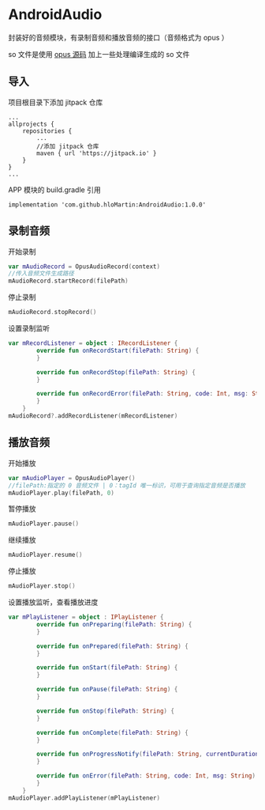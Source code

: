 # AndroidAudio
封装好的音频模块，有录制音频和播放音频的接口（音频格式为 opus ）

so 文件是使用 [opus 源码](https://opus-codec.org/downloads/) 加上一些处理编译生成的 so 文件


## 导入
项目根目录下添加 jitpack 仓库
```
...
allprojects {
    repositories {
        ...
        //添加 jitpack 仓库
        maven { url 'https://jitpack.io' }
    }
}
...
```
APP 模块的 build.gradle 引用
```
implementation 'com.github.hloMartin:AndroidAudio:1.0.0'
```

## 录制音频
开始录制
```kotlin
var mAudioRecord = OpusAudioRecord(context)
//传入音频文件生成路径
mAudioRecord.startRecord(filePath)
```
停止录制
```kotlin
mAudioRecord.stopRecord()
```
设置录制监听
```kotlin
var mRecordListener = object : IRecordListener {
        override fun onRecordStart(filePath: String) {
        }

        override fun onRecordStop(filePath: String) {
        }

        override fun onRecordError(filePath: String, code: Int, msg: String?) {
        }
    }
mAudioRecord?.addRecordListener(mRecordListener)
```


## 播放音频

开始播放
```kotlin
var mAudioPlayer = OpusAudioPlayer()
//filePath:指定的 0 音频文件 | 0：tagId 唯一标识，可用于查询指定音频是否播放
mAudioPlayer.play(filePath, 0)
```
暂停播放
```kotlin
mAudioPlayer.pause()
```
继续播放
```kotlin
mAudioPlayer.resume()
```
停止播放
```kotlin
mAudioPlayer.stop()
```

设置播放监听，查看播放进度
```kotlin
var mPlayListener = object : IPlayListener {
        override fun onPreparing(filePath: String) {
        }

        override fun onPrepared(filePath: String) {
        }

        override fun onStart(filePath: String) {
        }

        override fun onPause(filePath: String) {
        }

        override fun onStop(filePath: String) {
        }

        override fun onComplete(filePath: String) {
        }

        override fun onProgressNotify(filePath: String, currentDuration: Long, duration: Long) {
        }

        override fun onError(filePath: String, code: Int, msg: String) {
        }
    }
mAudioPlayer.addPlayListener(mPlayListener)

```